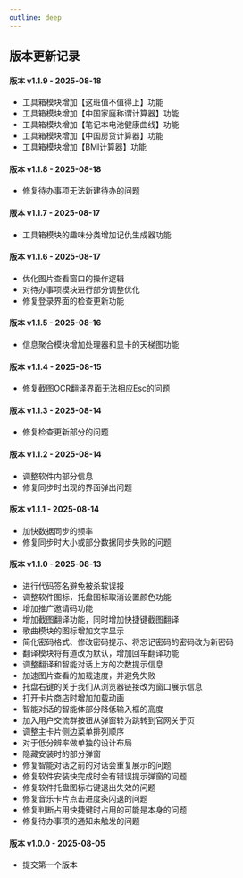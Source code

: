 ```yaml
---
outline: deep
---
```


## 版本更新记录

#### 版本 v1.1.9 - 2025-08-18
- 工具箱模块增加【这班值不值得上】功能
- 工具箱模块增加【中国家庭称谓计算器】功能
- 工具箱模块增加【笔记本电池健康曲线】功能
- 工具箱模块增加【中国房贷计算器】功能
- 工具箱模块增加【BMI计算器】功能

#### 版本 v1.1.8 - 2025-08-18
- 修复待办事项无法新建待办的问题

#### 版本 v1.1.7 - 2025-08-17
- 工具箱模块的趣味分类增加记仇生成器功能

#### 版本 v1.1.6 - 2025-08-17
- 优化图片查看窗口的操作逻辑
- 对待办事项模块进行部分调整优化
- 修复登录界面的检查更新功能

#### 版本 v1.1.5 - 2025-08-16
- 信息聚合模块增加处理器和显卡的天梯图功能

#### 版本 v1.1.4 - 2025-08-15
- 修复截图OCR翻译界面无法相应Esc的问题

#### 版本 v1.1.3 - 2025-08-14
- 修复检查更新部分的问题

#### 版本 v1.1.2 - 2025-08-14
- 调整软件内部分信息
- 修复同步时出现的界面弹出问题

#### 版本 v1.1.1 - 2025-08-14
- 加快数据同步的频率
- 修复同步时大小或部分数据同步失败的问题

#### 版本 v1.1.0 - 2025-08-13
- 进行代码签名避免被杀软误报
- 调整软件图标，托盘图标取消设置颜色功能
- 增加推广邀请码功能
- 增加截图翻译功能，同时增加快捷键截图翻译
- 歌曲模块的图标增加文字显示
- 简化密码格式、修改密码提示、将忘记密码的密码改为新密码
- 翻译模块将有道改为默认，增加回车翻译功能
- 调整翻译和智能对话上方的次数提示信息
- 加速图片查看的加载速度，并避免失败
- 托盘右键的关于我们从浏览器链接改为窗口展示信息
- 打开卡片商店时增加加载动画
- 智能对话的智能体部分降低输入框的高度
- 加入用户交流群按钮从弹窗转为跳转到官网关于页
- 调整主卡片侧边菜单排列顺序
- 对于低分辨率做单独的设计布局
- 隐藏安装时的部分弹窗
- 修复智能对话之前的对话会重复展示的问题
- 修复软件安装快完成时会有错误提示弹窗的问题
- 修复软件托盘图标右键退出失效的问题
- 修复音乐卡片点击进度条闪退的问题
- 修复判断占用快捷键时占用的可能是本身的问题
- 修复待办事项的通知未触发的问题

#### 版本 v1.0.0 - 2025-08-05
- 提交第一个版本
